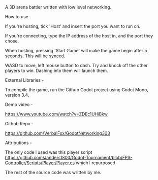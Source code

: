 A 3D arena battler written with low level networking.


How to use -

If you're hosting, tick 'Host' and insert the port you want to run on.

If you're connecting, type the IP address of the host in, and the port they chose.

When hosting, pressing 'Start Game' will make the game begin after 5 seconds. This will be synced.

WASD to move, left mouse button to dash. Try and knock off the other players to win. Dashing into them will launch them.


External Libraries -

To compile the game, run the Github Godot project using Godot Mono, version 3.4.


Demo video -

https://www.youtube.com/watch?v=ZDEc1UHiBkw


Github Repo - 

https://github.com/VerbalFox/GodotNetworking303


Attributions - 

The only code I used was this player script https://github.com/Janders1800/Godot-Tournament/blob/FPS-Controller/Scripts/Player/Player.cs which I repurposed.

The rest of the source code was written by me.